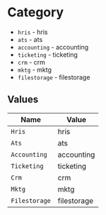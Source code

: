 # Category

* `hris` - hris
* `ats` - ats
* `accounting` - accounting
* `ticketing` - ticketing
* `crm` - crm
* `mktg` - mktg
* `filestorage` - filestorage


## Values

| Name          | Value         |
| ------------- | ------------- |
| `Hris`        | hris          |
| `Ats`         | ats           |
| `Accounting`  | accounting    |
| `Ticketing`   | ticketing     |
| `Crm`         | crm           |
| `Mktg`        | mktg          |
| `Filestorage` | filestorage   |